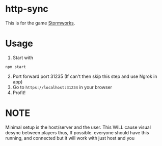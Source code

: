 # http-sync
This is for the game [Stormworks](https://store.steampowered.com/app/573090/).


# Usage

1) Start with
```
npm start
```
2) Port forward port 31235 (If can't then skip this step and use Ngrok in app)
3) Go to `https://localhost:31234` in your browser
4) Profit!

# NOTE
Minimal setup is the host/server and the user. This WILL cause visual desync between players thus, If possible. everyone should have this running, and connected but it will work with just host and you
